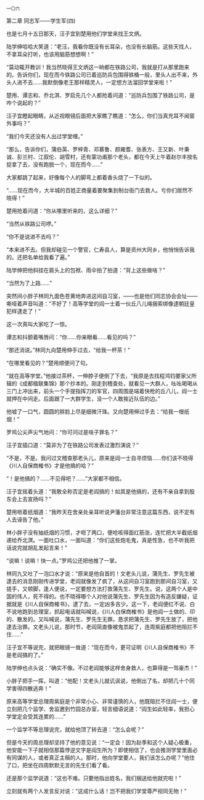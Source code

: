     一〇六 

   第二章 同志军——学生军(四)

   也是七月十五日那天，汪子宜到楚用他们学堂来找王文炳。

   陆学绅哈哈大笑道：“老汪，我看你既没有长耳朵，也没有长脑筋。这些天找人，不拿耳朵打听，也该用脑筋想想啊！”

   “莫动辄开教训！我当然晓得王文炳这一晌都在铁路公司，我就是打从那里跑来的。告诉你们，现在而今铁路公司已着巡防兵包围得铁桶一般，里头人出不来，外头人进不去……我默倒像老王那样精灵人，一定想方法溜回学堂来啦！”

   楚用、谭志和、乔北溟、罗启先几个人都抢着问道：“巡防兵包围了铁路公司，是咋个说起的？”

   汪子宜瞪起眼睛，从近视眼镜后面把大家瞧了瞧道：“怎么，你们当真充耳不闻窗外事吗？”

   “我们今天还没有人出过学堂哩。”

   “那么，告诉你们，蒲伯英、罗梓青、邓慕鲁、颜雍耆、张表方、王又新、叶秉诚、彭兰村、江叙伦、胡雪村，还有蒙功甫那个老头，都在今天上午着赵尔丰按名捉拿了去，没有跑脱一个，现在而今……”

   大家都跳了起来，好像每个人的脚弯上都着香头烧了一下似的。

   “……现在而今，大半城的百姓正商量着要聚集到制台衙门去救人。亏你们居然不晓得！”

   楚用抢着问道：“你从哪里听来的，这么详细？”

   “当然从铁路公司啰。”

   “你不是说进不去吗？”

   “本来进不去。但我却碰见一个警官，仁寿县人，算是资州大同乡，他悄悄告诉我的。还把名单给我看了遍。”

   陆学绅把他斜挂在肩头上的包袱、雨伞拍了拍道：“背上这些做啥？”

   “当然为了上路……”

   突然间小胖子林同九面色苍黄地奔进这间自习室，——也是他们同志协会会址——嘶哑着声音叫道：“不好了！高等学堂的阎一士着一伙丘八儿绳捆索绑像逮朝廷皇犯样逮走了！”

   这一次真叫大家吃了一惊。

   谭志和抖颤着嘴唇问：“你……你亲眼看……看见的吗？”

   “那还消说。”林同九向楚用伸手过去，“给我一杯茶！”

   “在哪里看见的？”楚用顺便问了句。

   “就在高等学堂。”他接过茶杯，一伸脖子便倒了下去，“我原是去找程鸿钧要家父所辑的《成都楹联集锦》那个抄本的。刚走到稽查处，就看见一大群人，吆吆喝喝从三门上冲出来，前头一个手提指挥刀的军官，四周围是端着快枪的丘八儿，阎一士就押在中间走。后面跟了一大群学生，没一个人敢挨近队伍的边。”

   他嘘了一口气，圆圆的胖脸上尽是细微汗珠。又向楚用伸过手去：“给我一根纸烟！”

   罗鸡公尖声尖气地问：“你可问过是啥子罪名？”

   汪子宜插口道：“莫非为了在铁路公司发表过激烈演说？”

   “不是，不是。我问过文稽查那老头儿，原来是阎一士自寻烦恼……你们该不晓得《川人自保商榷书》才是他搞的哈？”

   “！是他搞的？……不见得吧？……”大家都不相信。

   汪子宜摇着头道：“我敢全称否定是老阎搞的！如其是他搞的，还有不亲自拿到股东会上去宣扬吗？”

   楚用咂着纸烟道：“我昨天在舍亲处亲耳听说尹藩台非常注意这篇东西，说不定有人去诬告了他。”

   林小胖子没有抽纸烟的习惯，才咂了两口，便呛咳得面红筋涨，连忙把大半截纸烟递给乔北溟。一面吐口水，一面叫道：“你们这些炮毛鬼，真是性急，也不听我把话说完就胡乱发起言来！”

   “说嘛！说嘛！快一点。”罗鸡公还把他推了一掌。

   林同九又吐了一泡口水才说：“原来是他自首的！文老头儿说，蒲先生、罗先生被逮去的消息刚刚传进学堂，老阎就像发了疯了，从这间自习室跑到那间自习室，又搓手，又顿脚，逢人便说，一定要想方法打救蒲先生、罗先生。说，这两个人是中国的伟人，死不得的。也不晓得哪个人对他说蒲先生、罗先生因为有造反嫌疑，证据就是《川人自保商榷书》，逮了去，一定凶多吉少。这一下，老阎便红不说、白不说地跑到总理室，抓起电话就叫喊说，《川人白保商榷书》是他阎一士做的、印的、散发的。又叫喊说，蒲先生、罗先生无罪。恳求把蒲先生、罗先生放了，把他逮去治罪。文老头儿说，那时节，老阎简直像被鬼祟起了，连周紫庭都把他阻拦不住……”

   汪子宜不等说完，就把眼镜一耸道：“现在而今，更可证明《川人自保商榷书》不是老阎搞的了。”

   陆学绅也点头说：“确实不像。不过老阎能够这样舍身救人，也算得是一驾豪杰！”

   小胖子把手一挥，叫道：“他配！文老头儿就讥讽说，他倒出了名，却把几十个同学害得四散逃奔！”

   原来高等学堂总理周紫庭是个非常小心、非常谨慎的人，他既阻拦不住阎一士，便立刻把几个监学、舍监邀到竹园总办室，轻言细语说道：“阎生如此轻率，我担心学堂定会受其连累的……”

   一个监学不等总理说完，就给他顶了转去道：“怎么会呢？”

   但是今天的周总理却坚持了他的意见说：“一定会！因为赵季和这个人疑心极重，他安能一下子就相信那篇悖逆文字是阎生所为？即使相信了，也会推测学堂里面必有同谋的人，或者真正主稿的人。那时，他向学堂要人，我们该怎么办呢？”他住了口，把坐在四周默默无言的先生们看了看。

   还是那个监学说道：“这也不难。只要他指出姓名，我们捆送给他就完啦！”

   立刻就有两个人发言反对说：“这成什么话！岂不把我们学堂尊严视同无物！”


